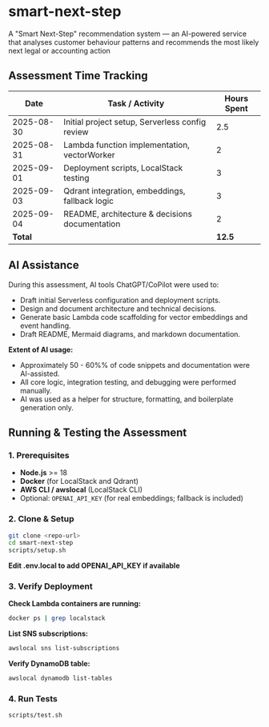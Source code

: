 # smart-next-step
A "Smart Next-Step" recommendation system — an AI-powered service that analyses customer behaviour patterns and recommends the most likely next legal or accounting action

## Assessment Time Tracking

| Date       | Task / Activity                                  | Hours Spent |
|------------|-------------------------------------------------|------------|
| 2025-08-30 | Initial project setup, Serverless config review | 2.5          |
| 2025-08-31 | Lambda function implementation, vectorWorker   | 2          |
| 2025-09-01 | Deployment scripts, LocalStack testing         | 3          |
| 2025-09-03 | Qdrant integration, embeddings, fallback logic | 3          |
| 2025-09-04 | README, architecture & decisions documentation | 2          |
| **Total**  |                                                 | **12.5**     |


## AI Assistance

During this assessment, AI tools ChatGPT/CoPilot were used to:

- Draft initial Serverless configuration and deployment scripts.
- Design and document architecture and technical decisions.
- Generate basic Lambda code scaffolding for vector embeddings and event handling.
- Draft README, Mermaid diagrams, and markdown documentation.

**Extent of AI usage:**  
- Approximately 50 - 60%% of code snippets and documentation were AI-assisted.  
- All core logic, integration testing, and debugging were performed manually.  
- AI was used as a helper for structure, formatting, and boilerplate generation only.

## Running & Testing the Assessment

### 1. Prerequisites

- **Node.js** >= 18  
- **Docker** (for LocalStack and Qdrant)  
- **AWS CLI / awslocal** (LocalStack CLI)  
- Optional: `OPENAI_API_KEY` (for real embeddings; fallback is included)

### 2. Clone & Setup

```bash
git clone <repo-url>
cd smart-next-step
scripts/setup.sh
```
**Edit .env.local to add OPENAI_API_KEY if available**  

### 3. Verify Deployment

**Check Lambda containers are running:**  
```bash
docker ps | grep localstack
```

**List SNS subscriptions:**  
```bash
awslocal sns list-subscriptions
```

**Verify DynamoDB table:**  
```bash
awslocal dynamodb list-tables
```

### 4. Run Tests

```bash
scripts/test.sh
```